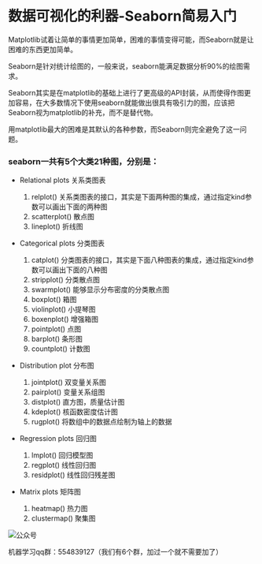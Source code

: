 # 数据可视化的利器-Seaborn简易入门

Matplotlib试着让简单的事情更加简单，困难的事情变得可能，而Seaborn就是让困难的东西更加简单。 

Seaborn是针对统计绘图的，一般来说，seaborn能满足数据分析90%的绘图需求。

Seaborn其实是在matplotlib的基础上进行了更高级的API封装，从而使得作图更加容易，在大多数情况下使用seaborn就能做出很具有吸引力的图，应该把Seaborn视为matplotlib的补充，而不是替代物。

用matplotlib最大的困难是其默认的各种参数，而Seaborn则完全避免了这一问题。

### seaborn一共有5个大类21种图，分别是：

- Relational plots 关系类图表

  1. relplot() 关系类图表的接口，其实是下面两种图的集成，通过指定kind参数可以画出下面的两种图
  2. scatterplot() 散点图
  3. lineplot() 折线图

- Categorical plots 分类图表

  1. catplot() 分类图表的接口，其实是下面八种图表的集成，通过指定kind参数可以画出下面的八种图
  2. stripplot() 分类散点图
  3. swarmplot() 能够显示分布密度的分类散点图
  4. boxplot() 箱图
  5. violinplot() 小提琴图
  6. boxenplot() 增强箱图
  7. pointplot() 点图
  8. barplot() 条形图
  9. countplot() 计数图

- Distribution plot 分布图

  1. jointplot() 双变量关系图
  2. pairplot() 变量关系组图
  3. distplot() 直方图，质量估计图
  4. kdeplot() 核函数密度估计图
  5. rugplot() 将数组中的数据点绘制为轴上的数据

- Regression plots 回归图

  1. lmplot() 回归模型图
  2. regplot() 线性回归图
  3. residplot() 线性回归残差图

- Matrix plots 矩阵图

  1. heatmap() 热力图
  2. clustermap() 聚集图



![公众号](../images/gongzhong.jpg)

机器学习qq群：554839127（我们有6个群，加过一个就不需要加了）
